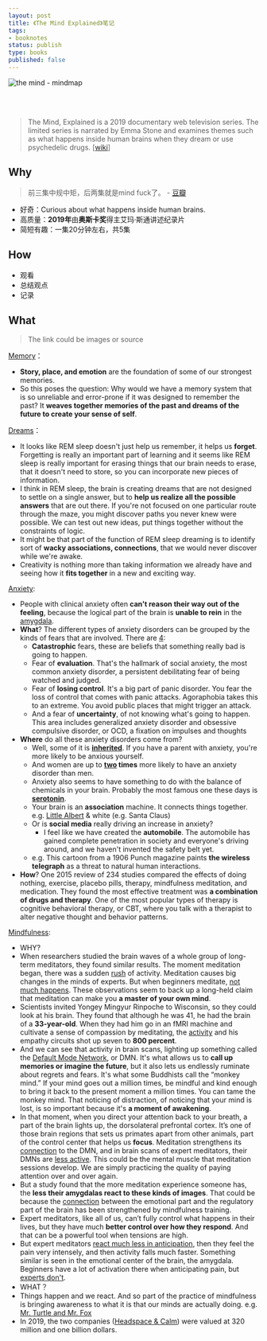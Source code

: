 ```yaml
--- 
layout: post
title: 《The Mind Explained》笔记
tags: 
- booknotes
status: publish
type: books
published: false
---
```


![the mind - mindmap](https://i.imgur.com/QkjdTdE.jpeg)


<br>
<br>

> The Mind, Explained is a 2019 documentary web television series. The limited series is narrated by Emma Stone and examines themes such as what happens inside human brains when they dream or use psychedelic drugs.  [[wiki](https://www.wikiwand.com/en/The_Mind,_Explained)]

## Why

> 前三集中规中矩，后两集就是mind fuck了。 - [豆瓣](https://movie.douban.com/subject/34812407/comments?sort=time)

* 好奇：Curious about what happens inside human brains. 
* 高质量：**2019年**由**奥斯卡奖**得主艾玛·斯通讲述纪录片
* 简短有趣：一集20分钟左右，共5集


## How

* 观看
* 总结观点
* 记录

## What

> The link could be images or source

[Memory](https://www.netflix.com/watch/81062188)：

* **Story, place, and emotion** are the foundation of some of our strongest memories.
* So this poses the question: Why would we have a memory system that is so unreliable and error-prone if it was designed to remember the past? It **weaves together memories of the past and dreams of the future to create your sense of self**.

[Dreams](https://www.netflix.com/watch/81062189)：

* It looks like REM sleep doesn't just help us remember, it helps us **forget**. Forgetting is really an important part of learning and it seems like REM sleep is really important for erasing things that our brain needs to erase, that it doesn't need to store, so you can incorporate new pieces of information.
* I think in REM sleep, the brain is creating dreams that are not designed to settle on a single answer, but to **help us realize all the possible answers** that are out there. If you're not focused on one particular route through the maze, you might discover paths you never knew were possible. We can test out new ideas, put things together without the constraints of logic.
* It might be that part of the function of REM sleep dreaming is to identify sort of **wacky associations, connections**, that we would never discover while we're awake.
* Creativity is nothing more than taking information we already have and seeing how it **fits together** in a new and exciting way.

[Anxiety](https://www.netflix.com/watch/81062190):

* People with clinical anxiety often **can't reason their way out of the feeling**, because the logical part of the brain is **unable to rein** in the [amygdala](https://i.imgur.com/g52zXTU.png).
* **What**? The different types of anxiety disorders can be grouped by the kinds of fears that are involved. There are [4](https://i.imgur.com/JKqozr9.png):
	* **Catastrophic** fears, these are beliefs that something really bad is going to happen.
	* Fear of **evaluation**. ‎That's the hallmark of social anxiety, the most common anxiety disorder, a persistent debilitating fear of being watched and judged.
	* Fear of **losing control**.  It's a big part of panic disorder. You fear the loss of control that comes with panic attacks.  Agoraphobia takes this to an extreme.	 You avoid public places that might trigger an attack.	
	* And a fear of **uncertainty**, of not knowing what's going to happen.	This area includes generalized anxiety disorder and obsessive compulsive disorder, or OCD, a fixation on impulses and thoughts
* **Where** do all these anxiety disorders come from?
	* Well, some of it is **[inherited](https://i.imgur.com/lQMudFZ.png)**. If you have a parent with anxiety, you're more likely to be anxious yourself. 
	* And women are up to **[two](https://i.imgur.com/fzZSkkf.png) times** more likely to have an anxiety disorder than men.
	* Anxiety also seems to have something to do with the balance of chemicals in your brain. ‎Probably the most famous one these days is **[serotonin](https://i.imgur.com/PI8ZjNy.png)**.
	* Your brain is an **association** machine. It connects things together. e.g. [Little Albert](https://i.imgur.com/xdlUypT.png) & white (e.g. Santa Claus)
	* Or is **social media** really driving an increase in anxiety? 
		* I feel like we have created the **automobile**. The automobile has gained complete penetration in society and everyone's driving around, and we haven't invented the safety belt yet.
	* e.g. This cartoon from a 1906 Punch magazine paints **the wireless telegraph** as a threat to natural human interactions.
* **How**? One 2015 review of 234 studies compared the effects of doing nothing,	exercise, placebo pills, therapy, mindfulness meditation, and medication. They found the most effective treatment was **a combination of drugs and therapy**. One of the most popular types of therapy is cognitive behavioral therapy, or CBT, where you talk with a therapist to alter negative thought and behavior patterns.

[Mindfulness](https://www.netflix.com/watch/81062191):

* WHY? 
* When researchers studied the brain waves of a whole group of long-term meditators, they found similar results. The moment meditation began, there was a sudden [rush](https://i.imgur.com/gpUKd5F.png) of activity. Meditation causes big changes in the minds of experts. But when beginners meditate, [not much happens](https://i.imgur.com/nVFXCKT.png). These observations seem to back up a long-held claim that meditation can make you **a master of your own mind**. 
* Scientists invited Yongey Mingyur Rinpoche to Wisconsin, so they could look at his brain. They found that although he was 41, he had the brain of a **33-year-old**. When they had him go in an fMRI machine and cultivate a sense of compassion by meditating, the [activity](https://i.imgur.com/Tzq5eX4.png) and his empathy circuits shot up seven to **800 percent**.
* And we can see that activity in brain scans, lighting up something called the [Default Mode Network](https://i.imgur.com/MxQakVP.png), or DMN. It's what allows us to **call up memories or imagine the future**, but it also lets us endlessly ruminate about regrets and fears.	It's what some Buddhists call the “monkey mind.” If your mind goes out a million times, be mindful and kind enough to bring it back to the present moment a million times. You can tame the monkey mind. That noticing of distraction, of noticing that your mind is lost, is so important because it's **a moment of awakening**.
* In that moment, when you direct your attention back to your breath, a part of the brain lights up, the dorsolateral prefrontal cortex. It’s one of those brain regions that sets us primates apart from other animals, part of the control center that helps us **focus**. Meditation strengthens its [connection](https://i.imgur.com/QVFMpkq.png) to the DMN, and in brain scans of expert meditators, their DMNs are [less active](https://i.imgur.com/TYOrOzI.png). This could be the mental muscle that meditation sessions develop. We are simply practicing the quality of paying attention over and over again.
* But a study found that the more meditation experience someone has, the **less their amygdalas react to these kinds of images**. That could be because the [connection](https://i.imgur.com/45THNOg.png) between the emotional part and the regulatory part of the brain has been strengthened by mindfulness training.
* Expert meditators, like all of us, can’t fully control what happens in their lives, but they have much **better control over how they respond**. And that can be a powerful tool when tensions are high.
* But expert meditators [react much less in anticipation](https://i.imgur.com/P6u6Uua.png), then they feel the pain very intensely,	‎and then activity falls much faster. Something similar is seen in the emotional center of the brain, the amygdala.	‎Beginners have a lot of activation there when anticipating pain, but [experts don't](https://i.imgur.com/juWZdS6.png).
* WHAT？
* Things happen and we react. And so part of the practice of mindfulness is bringing awareness to what it is that our minds are actually doing. e.g. [Mr. Turtle and Mr. Fox](https://i.imgur.com/V1pW9uu.png) 
* In 2019, the two companies ([Headspace & Calm](https://i.imgur.com/ciUazFt.png)) were valued at 320 million and one billion dollars.
 

<br>
<br>

